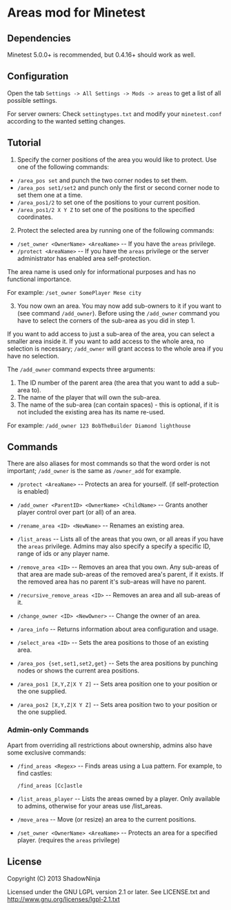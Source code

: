 Areas mod for Minetest
======================

Dependencies
------------

Minetest 5.0.0+ is recommended, but 0.4.16+ should work as well.


Configuration
-------------

Open the tab `Settings -> All Settings -> Mods -> areas` to get a list of all
possible settings.

For server owners: Check `settingtypes.txt` and modify your `minetest.conf`
according to the wanted setting changes.



Tutorial
--------

1) Specify the corner positions of the area you would like to protect.
Use one of the following commands:

  * `/area_pos set` and punch the two corner nodes to set them.
  * `/area_pos set1/set2` and punch only the first or second corner node to
	set them one at a time.
  * `/area_pos1/2` to set one of the positions to your current position.
  * `/area_pos1/2 X Y Z` to set one of the positions to the specified
	coordinates.

2) Protect the selected area by running one of the following commands:

  * `/set_owner <OwnerName> <AreaName>` -- If you have the `areas` privilege.
  * `/protect <AreaName>` -- If you have the `areas` privilege or the server
	administrator has enabled area self-protection.

The area name is used only for informational purposes and has no functional
importance.

For example: `/set_owner SomePlayer Mese city`

3) You now own an area. You may now add sub-owners to it if you want to (see command `/add_owner`). Before using the `/add_owner` command you have to
select the corners of the sub-area as you did in step 1.

If you want to add access to just a sub-area of the area, you can select a smaller area inside it. If you want to add access to the whole area, no selection is necessary; `/add_owner` will grant access to the whole area if you have no selection.

The `/add_owner` command expects three arguments:
  1. The ID number of the parent area (the area that you want to add a
	sub-area to).
  2. The name of the player that will own the sub-area.
  3. The name of the sub-area (can contain spaces) - this is optional, if it is not included the existing area has its name re-used.

For example: `/add_owner 123 BobTheBuilder Diamond lighthouse`


Commands
--------
There are also aliases for most commands so that the word order is not important; `/add_owner` is the same as `/owner_add` for example.

  * `/protect <AreaName>` -- Protects an area for yourself. (if
	self-protection is enabled)

  * `/add_owner <ParentID> <OwnerName> <ChildName>` -- Grants another player
	control over part (or all) of an area.

  * `/rename_area <ID> <NewName>` -- Renames an existing area.

  * `/list_areas` -- Lists all of the areas that you own, or all areas if you
	have the `areas` privilege. Admins may also specify a specify a specific ID, range of ids or any player name.

  * `/remove_area <ID>` -- Removes an area that you own. Any sub-areas of that
	area are made sub-areas of the removed area's parent, if it exists.
	If the removed area has no parent it's sub-areas will have no parent.

  * `/recursive_remove_areas <ID>` -- Removes an area and all sub-areas of it.

  * `/change_owner <ID> <NewOwner>` -- Change the owner of an area.

  * `/area_info` -- Returns information about area configuration and usage.

  * `/select_area <ID>` -- Sets the area positions to those of an existing
	area.

  * `/area_pos {set,set1,set2,get}` -- Sets the area positions by punching
	nodes or shows the current area positions.

  * `/area_pos1 [X,Y,Z|X Y Z]` -- Sets area position one to your position or
	the one supplied.

  * `/area_pos2 [X,Y,Z|X Y Z]` -- Sets area position two to your position or
	the one supplied.

### Admin-only Commands

Apart from overriding all restrictions about ownership, admins also have some exclusive commands:

  * `/find_areas <Regex>` -- Finds areas using a Lua pattern.
	For example, to find castles:

		/find_areas [Cc]astle

  * `/list_areas_player` -- Lists the areas owned by a player. Only available to admins, otherwise for your areas use /list_areas.

  * `/move_area` -- Move (or resize) an area to the current positions.

  * `/set_owner <OwnerName> <AreaName>` -- Protects an area for a specified
	player. (requires the `areas` privilege)

License
-------

Copyright (C) 2013 ShadowNinja

Licensed under the GNU LGPL version 2.1 or later.
See LICENSE.txt and http://www.gnu.org/licenses/lgpl-2.1.txt

